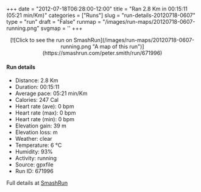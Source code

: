 +++
date = "2012-07-18T06:28:00-12:00"
title = "Ran 2.8 Km in 00:15:11 (05:21 min/Km)"
categories = ["Runs"]
slug = "run-details-20120718-0607"
type = "run"
draft = "False"
runmap = "/images/run-maps/20120718-0607-running.png"
svgmap = '<polyline points="2 61, 0 61, 10 51, 24 54, 25 53, 30 49, 39 33, 60 45, 72 51, 96 55, 100 67, 96 57, 83 51, 69 50, 63 46, 40 34, 24 54, 10 51, 5 60">'
+++



<!--more-->

<center>
[![Click to see the run on SmashRun](/images/run-maps/20120718-0607-running.png "A map of this run")](https://smashrun.com/peter.smith/run/671996)
</center>

#### Run details

* Distance: 2.8 Km
* Duration: 00:15:11
* Average pace: 05:21 min/Km
* Calories: 247 Cal
* Heart rate (ave): 0 bpm
* Heart rate (max): 0 bpm
* Heart rate (min): 0 bpm
* Elevation gain: 39 m
* Elevation loss:  m
* Weather: clear
* Temperature: 6 &deg;C
* Humidity: 93%
* Activity: running
* Source: gpxfile
* Run ID: 671996

Full details at [SmashRun](https://smashrun.com/peter.smith/run/671996)